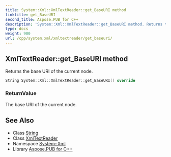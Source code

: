 ```yaml
---
title: System::Xml::XmlTextReader::get_BaseURI method
linktitle: get_BaseURI
second_title: Aspose.PUB for C++
description: 'System::Xml::XmlTextReader::get_BaseURI method. Returns the base URI of the current node in C++.'
type: docs
weight: 900
url: /cpp/system.xml/xmltextreader/get_baseuri/
---
```

## XmlTextReader::get_BaseURI method


Returns the base URI of the current node.

```cpp
String System::Xml::XmlTextReader::get_BaseURI() override
```


### ReturnValue

The base URI of the current node.

## See Also

* Class [String](../../../system/string/)
* Class [XmlTextReader](../)
* Namespace [System::Xml](../../)
* Library [Aspose.PUB for C++](../../../)
